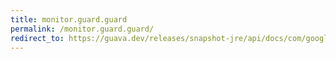 ```yaml
---
title: monitor.guard.guard
permalink: /monitor.guard.guard/
redirect_to: https://guava.dev/releases/snapshot-jre/api/docs/com/google/common/util/concurrent/Monitor.Guard.html#Guard-com.google.common.util.concurrent.Monitor-
---
```

